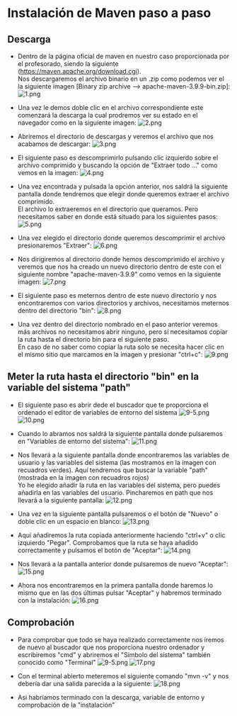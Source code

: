 # Instalación de Maven paso a paso


## Descarga

- Dentro de la página oficial de maven en nuestro caso proporcionada por el profesorado, siendo la siguiente (https://maven.apache.org/download.cgi). 
<br> Nos descargaremos el archivo binario en un .zip como podemos ver el la siguiente imagen [Binary zip archive --> apache-maven-3.9.9-bin.zip]:
![1.png](InstalacionMaven%2F1.png)


- Una vez le demos doble clic en el archivo correspondiente este comenzará la descarga la cual prodremos ver su estado en el navegador como en la siguiente imagen: 
![2.png](InstalacionMaven%2F2.png)


- Abriremos el directorio de descargas y veremos el archivo que nos acabamos de descargar: 
![3.png](InstalacionMaven%2F3.png)


- El siguiente paso es descomprimirlo pulsando clic izquierdo sobre el archivo comprimido y buscando la opción de "Extraer todo ..." como vemos en la imagen:
![4.png](InstalacionMaven%2F4.png)


- Una vez encontrada y pulsada la opción anterior, nos saldrá la siguiente pantalla donde tendremos que elegir donde queremos extraer el archivo comprimido.
<br>El archivo lo extraeremos en el directorio que queramos. Pero necesitamos saber en donde está situado para los siguientes pasos:
![5.png](InstalacionMaven%2F5.png)


- Una vez elegido el directorio donde queremos descomprimir el archivo presionaremos "Extraer":
![6.png](InstalacionMaven%2F6.png)


- Nos dirigiremos al directorio donde hemos descomprimido el archivo y veremos que nos ha creado un nuevo directorio dentro de este con el siguiente nombre "apache-maven-3.9.9" como vemos en la siguiente imagen:
![7.png](InstalacionMaven%2F7.png)


- El siguiente paso es meternos dentro de este nuevo directorio y nos encontraremos con varios directorios y archivos, necesitamos meternos dentro del directorio "bin":
![8.png](InstalacionMaven%2F8.png)


- Una vez dentro del directorio nombrado en el paso anterior veremos más archivos no necesitamos abrir ninguno, pero sí necesitamos copiar la ruta hasta el directorio bin para el siguiente paso.
<br> En caso de no saber como copiar la ruta solo se necesita hacer clic en el mismo sitio que marcamos en la imagen y presionar "ctrl+c":
![9.png](InstalacionMaven%2F9.png)


## Meter la ruta hasta el directorio "bin" en la variable del sistema "path"

- El siguiente paso es abrir dede el buscador que te proporciona el ordenado el editor de variables de entorno del sistema
![9-5.png](InstalacionMaven%2F9-5.png)
![10.png](InstalacionMaven%2F10.png)


- Cuando lo abramos nos saldrá la siguiente pantalla donde pulsaremos en "Variables de entorno del sistema": 
![11.png](InstalacionMaven%2F11.png)


- Nos llevará a la siguiente pantalla donde encontraremos las variables de usuario y las variables del sistema (las mostramos en la imagen con recuadros verdes). Aquí tendremos que buscar la variable "path" (mostrada en la imagen con recuadros rojos)
<br> Yo he elegido añadir la ruta en las variables del sistema, pero puedes añadirla en las variables del usuario. Pincharemos en path que nos llevará a la siguiente pantalla:
![12.png](InstalacionMaven%2F12.png)


- Una vez en la siguiente pantalla pulsaremos o el botón de "Nuevo" o doble clic en un espacio en blanco:
![13.png](InstalacionMaven%2F13.png)


- Aquí añadiremos la ruta copiada anteriormente haciendo "ctrl+v" o clic izquierdo "Pegar". Comprobamos que la ruta se haya añadido correctamente y pulsamos el botón de "Aceptar":
![14.png](InstalacionMaven%2F14.png)


- Nos llevará a la pantalla anterior donde pulsaremos de nuevo "Aceptar":
![15.png](InstalacionMaven%2F15.png)


- Ahora nos encontraremos en la primera pantalla donde haremos lo mismo que en las dos últimas pulsar "Aceptar" y habremos terminado con la instalación:
![16.png](InstalacionMaven%2F16.png)


## Comprobación 

- Para comprobar que todo se haya realizado correctamente nos iremos de nuevo al buscador que nos proporciona nuestro ordenador y escribiremos "cmd" y abriremos el "Símbolo del sistema" también conocido como "Terminal"
![9-5.png](InstalacionMaven%2F9-5.png)
![17.png](InstalacionMaven%2F17.png)


- Con el terminal abierto meteremos el siguiente comando "mvn -v" y nos debería dar una salida parecida a la siguiente:
![18.png](InstalacionMaven%2F18.png)


- Asi habríamos terminado con la descarga, variable de entorno y comprobación de la "instalación"